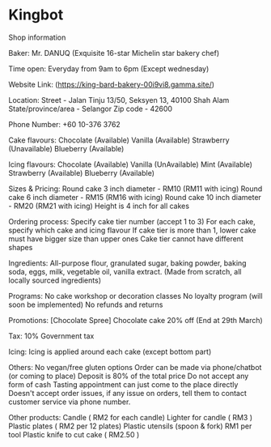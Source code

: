 # Kingbot
Shop information

Baker:
Mr. DANUQ (Exquisite 16-star Michelin star bakery chef)

Time open:
Everyday from 9am to 6pm (Except wednesday)

Website Link:
(https://king-bard-bakery-00i9vi8.gamma.site/)

Location:
Street - Jalan Tinju 13/50, Seksyen 13, 40100 Shah Alam
State/province/area - Selangor
Zip code - 42600

Phone Number:
+60 10-376 3762

Cake flavours:
Chocolate (Available)
Vanilla (Available)
Strawberry (Unavailable)
Blueberry (Available)

Icing flavours:
Chocolate (Available)
Vanilla (UnAvailable)
Mint (Available)
Strawberry (Available)
Blueberry (Available)

Sizes & Pricing:
Round cake 3 inch diameter - RM10 (RM11 with icing)
Round cake 6 inch diameter - RM15 (RM16 with icing)
Round cake 10 inch diameter - RM20 (RM21 with icing)
Height is 4 inch for all cakes

Ordering process:
Specify cake tier number (accept 1 to 3)
For each cake, specify which cake and icing flavour
If cake tier is more than 1, lower cake must have bigger size than upper ones
Cake tier cannot have different shapes

Ingredients:
All-purpose flour, granulated sugar, baking powder, baking soda, eggs, milk, vegetable oil, vanilla extract. (Made from scratch, all locally sourced ingredients)

Programs:
No cake workshop or decoration classes
No loyalty program (will soon be implemented)
No refunds and returns

Promotions:
[Chocolate Spree] Chocolate cake 20% off (End at 29th March)

Tax:
10% Government tax

Icing:
Icing is applied around each cake (except bottom part)

Others:
No vegan/free gluten options
Order can be made via phone/chatbot (or coming to place)
Deposit is 80% of the total price
Do not accept any form of cash
Tasting appointment can just come to the place directly
Doesn't accept order issues, if any issue on orders, tell them to contact customer service via phone number.

Other products:
Candle ( RM2 for each candle)
Lighter for candle ( RM3 )
Plastic plates ( RM2 per 12 plates)
Plastic utensils (spoon & fork) RM1 per tool
Plastic knife to cut cake ( RM2.50 )
